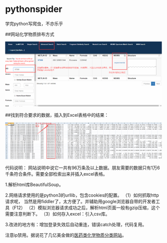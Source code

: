 # pythonspider
学完python写爬虫，不亦乐乎

##网站化学物质排布方式

![image](https://github.com/BLiYing/pythonspider/blob/master/image/huaxue.png)

##找到符合要求的数据，插入到Excel表格中的结果：

![image](https://github.com/BLiYing/pythonspider/blob/master/image/result.png)

代码说明：
网站说明中说它一共有96万条及以上数据。朋友需要的数据只有1万6千条符合条件。需要全部检索出来并插入excel表格。

1.解析html库BeautifulSoup。

2.网络请求使用的是python3的urllib，包含cookies的配置。
（1）如何抓取http请求呢， 当然是用fiddler了，太方便了。并辅助用google浏览器自带的开发者工具（F12）
（2）模拟浏览器请求成功之后，解析html页面一般有gzip压缩，这个需要注意判断下。
（3）如何存入excel：引入csv库。

3.改进的地方有：增加登录失效后自动重连，错误catch处理，代码复用。

注意ip禁用。据说花了几亿美金做的[医药类化学物质分类网站](https://metlin.scripps.edu/landing_page.php?pgcontent=advanced_search)。
